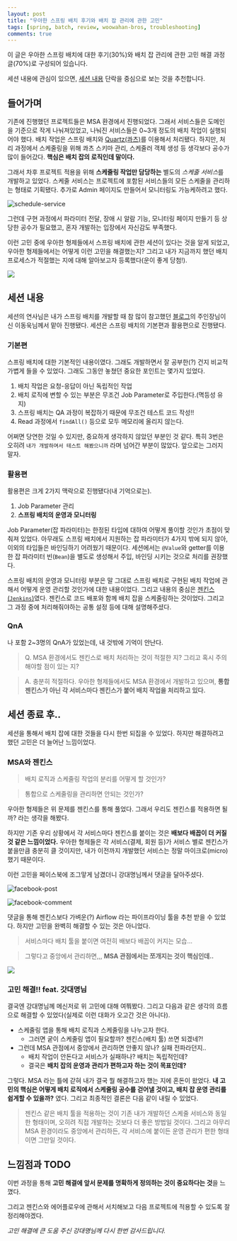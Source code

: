 ```yaml
---
layout: post
title: "우아한 스프링 배치 후기와 배치 잡 관리에 관한 고민"
tags: [spring, batch, review, woowahan-bros, troubleshooting]
comments: true
---
```


이 글은 우아한 스프링 배치에 대한 후기(30%)와 배치 잡 관리에 관한 고민 해결 과정 글(70%)로 구성되어 있습니다.  

세션 내용에 관심이 있으면, [세션 내용](#세션-내용) 단락을 중심으로 보는 것을 추천합니다. 

## 들어가며 
기존에 진행했던 프로젝트들은 MSA 환경에서 진행되었다. 
그래서 서비스들은 도메인을 기준으로 작게 나눠져있었고, 나눠진 서비스들은 0~3개 정도의 배치 작업이 실행되어야 했다. 
배치 작업은 스프링 배치와 [Quartz(콰츠)](http://www.quartz-scheduler.org/)를 이용해서 처리됐다. 
하지만, 처리 과정에서 스케줄링을 위해 콰츠 스키마 관리, 스케줄러 객체 생성 등 생각보다 공수가 많이 들어갔다. 
**핵심은 배치 잡의 로직인데 말이다.**

그래서 차후 프로젝트 적용을 위해 **스케줄링 작업만 담당하는** 별도의 *스케줄 서비스*를 개발하고 있었다. 
스케줄 서비스는 프로젝트에 포함된 서비스들의 모든 스케줄을 관리하는 형태로 기획됐다. 
추가로 Admin 페이지도 만들어서 모니터링도 가능케하려고 했다. 

![schedule-service](../images/docs/20190929/schedule-service.png)
 
그런데 구현 과정에서 파라미터 전달, 장애 시 알람 기능, 모니터링 페이지 만들기 등 상당한 공수가 필요했고, 
혼자 개발하는 입장에서 자신감도 부족했다. 
 
이런 고민 중에 우아한 형제들에서 스프링 배치에 관한 세션이 있다는 것을 알게 되었고, 
우아한 형제들에서는 어떻게 이런 고민을 해결했는지? 
그리고 내가 지금까지 했던 배치 프로세스가 적절했는 지에 대해 알아보고자 등록했다(운이 좋게 당첨!). 

![](../images/docs/20190929/woowahan-poster.jpg) 

## 세션 내용
세션의 연사님은 내가 스프링 배치를 개발할 때 참 많이 참고했던 [블로그](https://jojoldu.tistory.com/)의 주인장님이신 이동욱님께서 맡아 진행됐다. 
세션은 스프링 배치의 기본편과 활용편으로 진행됐다. 

### 기본편
스프링 배치에 대한 기본적인 내용이였다. 
그래도 개발하면서 잘 공부한(?) 건지 비교적 가볍게 들을 수 있었다. 
그래도 그동안 놓쳤던 중요한 포인트는 몇가지 있었다. 

1. 배치 작업은 요청-응답이 아닌 독립적인 작업
1. 배치 로직에 변할 수 있는 부분은 무조건 Job Parameter로 주입한다.(멱등성 유지) 
1. 스프링 배치는 QA 과정이 복잡하기 때문에 무조건 테스트 코드 작성!!
1. Read 과정에서 `findAll()` 등으로 모두 메모리에 올리지 않는다.

어쩌면 당연한 것일 수 있지만, 중요하게 생각하지 않았던 부분인 것 같다. 
특히 3번은 오히려 `내가 개발하며서 테스트 해봤으니까` 라며 넘어간 부분이 많았다. 
앞으로는 그러지 말자.

### 활용편
활용편은 크게 2가지 맥락으로 진행됐다(내 기억으로는). 

1. Job Parameter 관리
2. **스프링 배치의 운영과 모니터링**

Job Parameter(잡 파라미터)는 한정된 타입에 대하여 어떻게 풀이할 것인가 초점이 맞춰져 있었다. 
아무래도 스프링 배치에서 지원하는 잡 파라미터가 4가지 밖에 되지 않아, 이외의 타입들은 바인딩하기 어려웠기 때문이다. 
세션에서는 `@Value`와 getter를 이용한 잡 파라미터 빈(`Bean`)을 별도로 생성해서 주입, 바인딩 시키는 것으로 처리를 권장했다. 

스프링 배치의 운영과 모니터링 부분은 말 그대로 스프링 배치로 구현된 배치 작업에 관해서 어떻게 운영 관리할 것인가에 대한 내용이었다. 
그리고 내용의 중심은 [젠킨스(`Jenkins`)](https://jenkins.io/)였다. 
젠킨스로 코드 배포와 함께 배치 잡을 스케줄링하는 것이었다. 
그리고 그 과정 중에 처리해줘야하는 공통 설정 등에 대해 설명해주셨다. 

### QnA
나 포함 2~3명의 QnA가 있었는데, 내 것밖에 기억이 안난다.

> Q. MSA 환경에서도 젠킨스로 배치 처리하는 것이 적절한 지? 그리고 혹시 주의해야할 점이 있는 지?

> A. 충분히 적절하다. 우아한 형제들에서도 MSA 환경에서 개발하고 있으며, 
> **통합 젠킨스가 아닌 각 서비스마다 젠킨스가 붙어 배치 작업을 처리하고 있다.**  

## 세션 종료 후..
세션을 통해서 배치 잡에 대한 것들을 다시 한번 되집을 수 있었다. 
하지만 해결하려고 했던 고민은 더 늘어난 느낌이었다.

### MSA와 젠킨스 

> 배치 로직과 스케줄링 작업의 분리를 어떻게 할 것인가?

> 통합으로 스케줄링을 관리하면 안되는 것인가?

우아한 형제들은 위 문제를 젠킨스를 통해 풀었다. 
그래서 우리도 젠킨스를 적용하면 될까? 라는 생각을 해봤다. 

하지만 기존 우리 상황에서 각 서비스마다 젠킨스를 붙이는 것은 **배보다 배꼽이 더 커질 것 같은 느낌이었다.** 
우아한 형제들은 각 서비스(결제, 회원 등)가 서비스 별로 젠킨스가 붙을만큼 충분히 클 것이지만, 
내가 이전까지 개발했던 서비스는 정말 마이크로(micro) 했기 때문이다. 

이런 고민을 페이스북에 조그맣게 남겼더니 강대명님께서 댓글을 달아주셨다.
 
![facebook-post](../images/docs/20190929/facebook-post.png)

![facebook-comment](../images/docs/20190929/facebook-comment.png)

댓글을 통해 젠킨스보다 가벼운(?) Airflow 라는 파이프라이닝 툴을 추천 받을 수 있었다. 
하지만 고민을 완벽히 해결할 수 있는 것은 아니었다. 

> 서비스마다 배치 툴을 붙이면 여전히 배보다 배꼽이 커지는 모습...
 
> 그렇다고 중앙에서 관리하면,,, **MSA 관점에서는 쪼개지는 것이 핵심인데..**

![](https://media.giphy.com/media/9MJ6xrgVR9aEwF8zCJ/giphy.gif)

### 고민 해결!! feat. 갓대명님 
결국엔 강대명님께 메신저로 위 고민에 대해 여쭤봤다. 
그리고 다음과 같은 생각의 흐름으로 해결할 수 있었다(실제로 이런 대화가 오고간 것은 아니다). 

* 스케줄링 앱을 통해 배치 로직과 스케줄링을 나누고자 한다.
    * 그러면 궅이 스케줄링 앱이 필요할까? 젠킨스(배치 툴) 쓰면 되겠네?!
* 그런데 MSA 관점에서 중앙에서 관리하면 안좋지 않나? 실패 전파라던지..
    * 배치 작업이 안돈다고 서비스가 실패하나? 배치는 독립적인데?
    * 결국은 **배치 잡의 운영과 관리가 편하고자 하는 것이 목표인데?**
    
그렇다. 
MSA 라는 틀에 갇혀 내가 결국 뭘 해결하고자 했는 지에 혼돈이 왔었다. 
**내 고민의 핵심은 어떻게 배치 로직에서 스케줄링 공수를 걷어낼 것이고, 배치 잡 운영 관리를 쉽게할 수 있을까?** 였다. 
그리고 최종적인 결론은 다음 같이 내릴 수 있었다. 

> 젠킨스 같은 배치 툴을 적용하는 것이 기존 내가 개발하던 스케줄 서비스와 동일한 형태이며, 오히려 직접 개발하는 것보다 더 좋은 방법일 것이다. 
> 그리고 아무리 MSA 환경이라도 중앙에서 관리하든, 각 서비스에 붙이든 운영 관리가 편한 형태이면 그만일 것이다.

## 느낌점과 TODO 
이번 과정을 통해 **고민 해결에 앞서 문제를 명확하게 정의하는 것이 중요하다는 것**을 느꼈다. 

그리고 젠킨스와 에어플로우에 관해서 서치해보고 다음 프로젝트에 적용할 수 있도록 잘 정리해야겠다. 

*고민 해결에 큰 도움 주신 강대명님께 다시 한번 감사드립니다.*